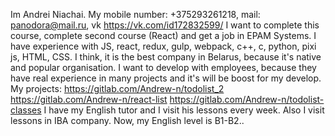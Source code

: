 Im Andrei Niachai. 
My mobile number: +375293261218, 
          mail: panodora@mail.ru, 
          vk https://vk.com/id172832599/
I want to complete this course, complete second course (React) and get a job in EPAM Systems.
I have experience with JS, react, redux, gulp, webpack, c++, c, python, pixi js, HTML, CSS.
I think, it is the best company in Belarus, because it's native and popular organisation. I want to develop with employees, because they have
real experience in many projects and it's will be boost for my develop.
My projects: https://gitlab.com/Andrew-n/todolist_2
             https://gitlab.com/Andrew-n/react-list
             https://gitlab.com/Andrew-n/todolist-classes
I have my English tutor and I visit his lessons every week. Also I visit lessons in IBA company.
Now, my English level is B1-B2..

